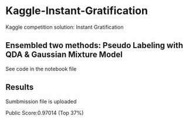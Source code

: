 # Kaggle-Instant-Gratification
Kaggle competition solution: Instant Gratification

## Ensembled two methods: Pseudo Labeling with QDA & Gaussian Mixture Model
See code in the notebook file

## Results
Sumbmission file is uploaded

Public Score:0.97014 (Top 37%)
